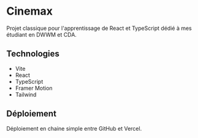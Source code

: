 # Cinemax

Projet classique pour l'apprentissage de React et TypeScript dédié à mes étudiant en DWWM et CDA.

## Technologies

- Vite 
- React 
- TypeScript 
- Framer Motion 
- Tailwind

## Déploiement

Déploiement en chaine simple entre GitHub et Vercel.

